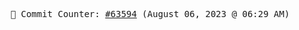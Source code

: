 <p align="center">
    <samp>
        📮 Commit Counter: <a href="https://github.com/Javascript-void0/Javascript-void0/commits/main">#63594</a> (August 06, 2023 @ 06:29 AM)
    </samp>
</p>